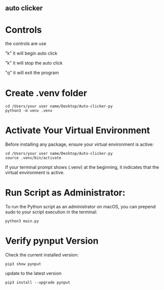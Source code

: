 ## auto clicker 

# Controls 
the controls are use 

 "k" it will begin auto click

 "k" it will stop the auto click

 "q" it will exit the program

# Create .venv folder
```badh
cd /Users/your user name/Desktop/Auto-clicker-py
python3 -m venv .venv
```

# Activate Your Virtual Environment
Before installing any package, ensure your virtual environment is active:
```badh
cd /Users/your user name/Desktop/Auto-clicker-py
source .venv/bin/activate
```
If your terminal prompt shows (.venv) at the beginning, it indicates that the virtual environment is active.

# Run Script as Administrator:
To run the Python script as an administrator on macOS, you can prepend sudo to your script execution in the terminal:
```badh
python3 main.py
```
# Verify pynput Version
Check the current installed version:
```badh
pip3 show pynput
```

 update to the latest version
```badh
pip3 install --upgrade pynput
```
